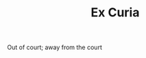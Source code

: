 ---
title: Ex Curia
letter: E
permalink: "/definitions/bld-ex-curia.html"
body: Out of court; away from the court
published_at: '2018-07-07'
source: Black's Law Dictionary 2nd Ed (1910)
layout: post
---
